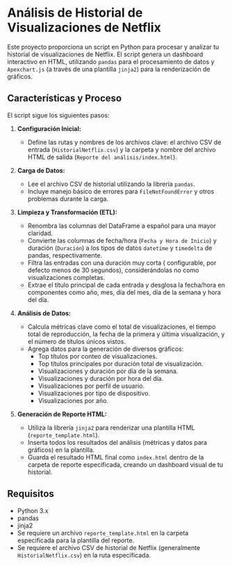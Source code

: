 # Análisis de Historial de Visualizaciones de Netflix

Este proyecto proporciona un script en Python para procesar y analizar tu historial de visualizaciones de Netflix. El script genera un dashboard interactivo en HTML, utilizando `pandas` para el procesamiento de datos y `Apexchart.js` (a través de una plantilla `jinja2`) para la renderización de gráficos.

## Características y Proceso

El script sigue los siguientes pasos:

1.  **Configuración Inicial:**
    * Define las rutas y nombres de los archivos clave: el archivo CSV de entrada (`HistorialNetflix.csv`) y la carpeta y nombre del archivo HTML de salida (`Reporte del análisis/index.html`).

2.  **Carga de Datos:**
    * Lee el archivo CSV de historial utilizando la librería `pandas`.
    * Incluye manejo básico de errores para `FileNotFoundError` y otros problemas durante la carga.

3.  **Limpieza y Transformación (ETL):**
    * Renombra las columnas del DataFrame a español para una mayor claridad.
    * Convierte las columnas de fecha/hora (`Fecha y Hora de Inicio`) y duración (`Duración`) a los tipos de datos `datetime` y `timedelta` de pandas, respectivamente.
    * Filtra las entradas con una duración muy corta ( configurable, por defecto menos de 30 segundos), considerándolas no como visualizaciones completas.
    * Extrae el título principal de cada entrada y desglosa la fecha/hora en componentes como año, mes, día del mes, día de la semana y hora del día.

4.  **Análisis de Datos:**
    * Calcula métricas clave como el total de visualizaciones, el tiempo total de reproducción, la fecha de la primera y última visualización, y el número de títulos únicos vistos.
    * Agrega datos para la generación de diversos gráficos:
        * Top títulos por conteo de visualizaciones.
        * Top títulos principales por duración total de visualización.
        * Visualizaciones y duración por día de la semana.
        * Visualizaciones y duración por hora del día.
        * Visualizaciones por perfil de usuario.
        * Visualizaciones por tipo de dispositivo.
        * Visualizaciones por año.

5.  **Generación de Reporte HTML:**
    * Utiliza la librería `jinja2` para renderizar una plantilla HTML (`reporte_template.html`).
    * Inserta todos los resultados del análisis (métricas y datos para gráficos) en la plantilla.
    * Guarda el resultado HTML final como `index.html` dentro de la carpeta de reporte especificada, creando un dashboard visual de tu historial.

## Requisitos

* Python 3.x
* pandas
* jinja2
* Se requiere un archivo `reporte_template.html` en la carpeta especificada para la plantilla del reporte.
* Se requiere el archivo CSV de historial de Netflix (generalmente `HistorialNetflix.csv`) en la ruta especificada.
